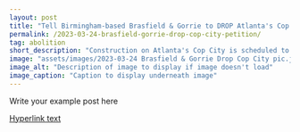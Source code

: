 ```yaml
---
layout: post 
title: "Tell Birmingham-based Brasfield & Gorrie to DROP Atlanta's Cop City!"
permalink: /2023-03-24-brasfield-gorrie-drop-cop-city-petition/
tag: abolition
short_description: "Construction on Atlanta's Cop City is scheduled to begin soon. Sign this petition to tell Brasfield & Gorrie to drop themselves as general contractors of the project."
image: "assets/images/2023-03-24 Brasfield & Gorrie Drop Cop City pic.jpg"
image_alt: "Description of image to display if image doesn't load"
image_caption: "Caption to display underneath image"
---
```


Write your example post here

[Hyperlink text](https://www.yourlink.com)